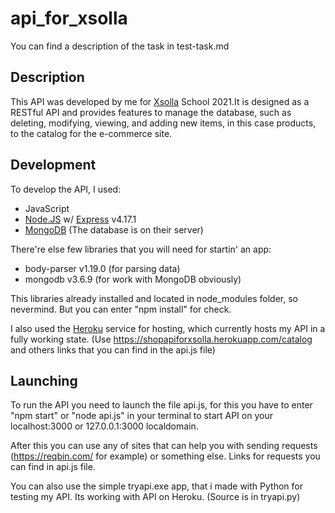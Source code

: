 # api_for_xsolla 
You can find a description of the task in test-task.md

## Description
This API was developed by me for [Xsolla](https://xsolla.com/) School 2021.It is designed as a RESTful API and provides features to manage the database, such as deleting, modifying, viewing, and adding new items, in this case products, to the catalog for the e-commerce site.

## Development
To develop the API, I used:
 * JavaScript
 * [Node.JS](https://nodejs.org/) w/ [Express](https://expressjs.com/) v4.17.1 
 * [MongoDB](https://www.mongodb.com/) (The database is on their server)

There're else few libraries that you will need for startin' an app:
 * body-parser v1.19.0 (for parsing data)
 * mongodb v3.6.9 (for work with MongoDB obviously)

This libraries already installed and located in node_modules folder, so nevermind. But you can enter "npm install" for check.

I also used the [Heroku](https://heroku.com/) service for hosting, which currently hosts my API in a fully working state. (Use https://shopapiforxsolla.herokuapp.com/catalog and others links that you can find in the api.js file)

## Launching
To run the API you need to launch the file api.js, for this you have to enter "npm start" or "node api.js" in your terminal to start API on your localhost:3000 or 127.0.0.1:3000 localdomain.

After this you can use any of sites that can help you with sending requests (https://reqbin.com/ for example) or something else. Links for requests you can find in api.js file. 

You can also use the simple tryapi.exe app, that i made with Python for testing my API. Its working with API on Heroku. (Source is in tryapi.py)


